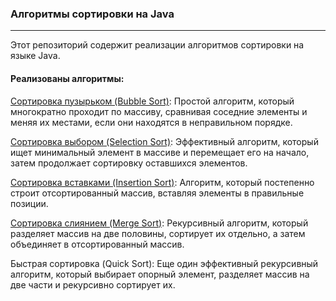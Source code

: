 ### Алгоритмы сортировки на Java

---

Этот репозиторий содержит реализации алгоритмов 
сортировки на языке Java. 

#### Реализованы алгоритмы:


[Сортировка пузырьком (Bubble Sort)](BubbleSort.java): 
Простой алгоритм, который многократно проходит по массиву, 
сравнивая соседние элементы и меняя их местами, 
если они находятся в неправильном порядке.

[Сортировка выбором (Selection Sort)](SelectionSort.java): 
Эффективный алгоритм, который ищет минимальный элемент 
в массиве и перемещает его на начало, затем продолжает 
сортировку оставшихся элементов.

[Сортировка вставками (Insertion Sort)](InsertionSort.java): Алгоритм, который 
постепенно строит отсортированный массив, вставляя 
элементы в правильные позиции.

[Сортировка слиянием (Merge Sort)](MergeSort.java): Рекурсивный алгоритм, 
который разделяет массив на две половины, сортирует 
их отдельно, а затем объединяет в отсортированный массив.

Быстрая сортировка (Quick Sort): Еще один эффективный 
рекурсивный алгоритм, который выбирает опорный элемент,
разделяет массив на две части и рекурсивно сортирует их.
